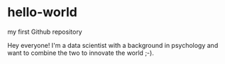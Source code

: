 # hello-world
my first Github repository

Hey everyone! I'm a data scientist with a background in psychology and want to combine the two to innovate the world ;-).

